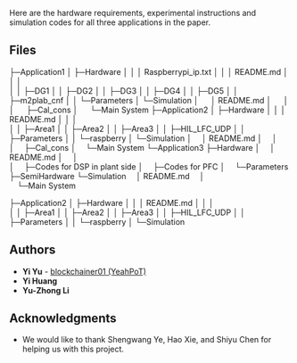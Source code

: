 ﻿

Here are the hardware requirements, experimental instructions and simulation codes for all three applications in the paper.

## Files

├─Application1
│  ├─Hardware
│  │  │  Raspberrypi_ip.txt
│  │  │  README.md
│  │  │  
│  │  ├─DG1
│  │  ├─DG2
│  │  ├─DG3
│  │  ├─DG4
│  │  ├─DG5
│  │  ├─m2plab_cnf
│  │  └─Parameters
│  └─Simulation
│     &emsp; │  README.md
│     &emsp; │  
│     &emsp; ├─Cal_cons
│     &emsp; └─Main System
├─Application2
│  ├─Hardware
│  │  │  README.md
│  │  │  
│  │  ├─Area1
│  │  ├─Area2
│  │  ├─Area3
│  │  ├─HIL_LFC_UDP
│  │  ├─Parameters
│  │  └─raspberry
│  └─Simulation
│      &emsp;│  README.md
│      &emsp;│  
│      &emsp;├─Cal_cons
│      &emsp;└─Main System
└─Application3
    ├─Hardware
    │  &emsp;│  README.md
    │  &emsp;│  
    │  &emsp;├─Codes for DSP in plant side
    │  &emsp;├─Codes for PFC
    │  &emsp;└─Parameters
    ├─SemiHardware
    └─Simulation
        &emsp;│  README.md
        &emsp;│  
        &emsp;└─Main System



├─Application2
│  ├─Hardware
│  │  │  README.md
│  │  │  
│  │  ├─Area1
│  │  ├─Area2
│  │  ├─Area3
│  │  ├─HIL_LFC_UDP
│  │  ├─Parameters
│  │  └─raspberry
│  └─Simulation

        
## Authors

* **Yi Yu** - [blockchainer01 (YeahPoT) ](https://github.com/blockchainer01)
* **Yi Huang**
* **Yu-Zhong Li**

## Acknowledgments

 <!-- Acknowledge Shengwang Ye, Hao Xie, and Shiyu Chen that helped us in this project. -->
* We would like to thank Shengwang Ye, Hao Xie, and Shiyu Chen for helping us with this project.
